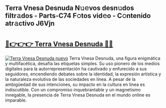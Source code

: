 ## Terra Vnesa Desnuda N𝚞𝚎vos desn𝚞dos filtr𝚊dos - Parts-C74 F𝚘tos vid𝚎o - C𝚘ntenido atr𝚊ctivo J6Vjn

# <h2><a href="http://mb8d6le.tromn.icu/?c=Terra+Vnesa+Desnuda">🔗👉👉👉 Terra Vnesa Desnuda 🔗🔗</a></h2>

[![Terra Vnesa Desnuda nuevo](https://i.imgur.com/pEAQMta.gif)](http://mb8d6le.tromn.icu/?c=Terra+Vnesa+Desnuda)
Terra Vnesa Desnuda, una figura enigmática y multifacética, desafía las etiquetas simples. Su uso pionero de los medios digitales para la autorrepresentación ha cautivado y enfurecido a sus seguidores, encendiendo debates sobre la identidad, la expresión artística y la naturaleza evolutiva de las sociedades en línea. A pesar de la ambigüedad de sus intenciones, su impacto en la cultura en línea es indiscutible. Con un compromiso inquebrantable y un magnetismo innegable, la presencia de Terra Vnesa Desnuda en el mundo online es imparable.
